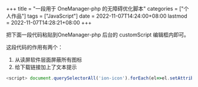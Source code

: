 +++
title = "一段用于 OneManager-php 的无障碍优化脚本"
categories = ["个人作品"]
tags = ["JavaScript"]
date = 2022-11-07T14:24:00+08:00
lastmod = 2022-11-07T14:28:21+08:00
+++



把下面一段代码粘贴到OneManager-php 后台的 customScript 编辑框内即可。

这段代码的作用有两个：

1. 从读屏软件层面屏蔽所有图标
2. 给下载链接加上了文本提示

```javascript
<script> document.querySelectorAll('ion-icon').forEach(el=>el.setAttribute('aria-hidden', 'true')); document.querySelectorAll('a.download').forEach(el=>el.setAttribute('aria-label', '下载')) </script>
```
